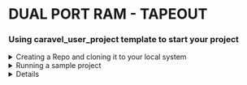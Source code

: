 # DUAL PORT RAM - TAPEOUT

### Using caravel_user_project template to start your project
<details>
  <summary>Creating a Repo and cloning it to your local system</summary>
  
+ First go to this link to [`caravel_user_project`](https://github.com/efabless/caravel_user_project) and create a repository using the template.
+ Copy your newly created github repository link from the `<> Code` menu in github.

![image](https://github.com/Vishnu1426/pes_ram_design_tapeout/assets/79538653/0e9494c8-6c6f-4271-80ef-ec02c010415e)

+ Then go to your terminal and open root user by typing `sudo su`. Type your password and your will be in root.
+ Type the following code and change the `<your repo link>` with your repository link that you copied and press `Enter`.
```
git clone <your repo link>
```

![image](https://github.com/Vishnu1426/pes_ram_design_tapeout/assets/79538653/7eb5fb81-1d01-427f-b8da-ab4f3d549a51)

+ Now, create a directory named `dependencies` where all your dependencies will be present. You will have to manually export the variables to point to this `dependencies` directory.
+ Replace `<your_repo_name>` with the name of your repository that you cloned.
```Mint
mkdir dependencies
export OPENLANE_ROOT=$(pwd)/dependencies/openlane_src
export PDK_ROOT=$(pwd)/dependencies/pdks
cd <your_repo_name>
make setup
```
+ Now your repository cloning is complete.
</details>

<details>
  <summary>Running a sample project</summary>

+ To check if everything is working fine we can run an example project which comes with the template.
+ To do this type the following after going into the directory of your cloned repository.
```
make user_proj_example
```
+ It takes some time and starts like this:

![image](https://github.com/Vishnu1426/pes_ram_design_tapeout/assets/79538653/cb8ef924-7126-4c3f-830d-e67c09c4cbdd)

+ Once it is completed, you get a `[sucess]: Flow complete` message in the terminal. This means that the flow has been completed.

+ You can check your gds output if you want to using klayout.
+ If you don't have klayout already installed, in a new terminal, type
```
sudo apt install klayout
```
</details>

<details>
+ Type out your module name and instance name. Change from user_proj_example to your module name.
![image](https://github.com/Vishnu1426/pes_ram_design_tapeout/assets/79538653/6f899f50-d24a-4782-b0f9-4fbbbc6aeb85)

+ It will look like this after changing module name

![image](https://github.com/Vishnu1426/pes_ram_design_tapeout/assets/79538653/5eedb6ee-9d3e-47d5-bd8d-bbf14589e3aa)

+ After this add the digital domain power-in and ground pins to your module. This is not compulsory but it will help prevent errors in the later stages.
```
`ifdef USE_POWER_PINS
  inout vccd1,	// User area 1 1.8V supply
  inout vssd1, // User area 1 digital ground
`endif
```
+ After adding your module should look like this

![image](https://github.com/Vishnu1426/pes_ram_design_tapeout/assets/79538653/690ba081-d2f1-4acb-9361-31d9c90d325d)

+ Continue with the instantiation process. Now remove the wishbone slave port pins if you are not using them or comment them. Do the same with the logic analyzer.
+ Also change the names of clock and reset signals.
+ Do these things only under your project in the wrapper not the ones above it.
+ Change the output names to your output reg names and also add the oeb into your module. Make sure the bits are correct.
+ My files looks like this after updating

![image](https://github.com/Vishnu1426/pes_ram_design_tapeout/assets/79538653/1b9a2911-8013-45ec-9c74-339e6f4bede2)

![image](https://github.com/Vishnu1426/pes_ram_design_tapeout/assets/79538653/ad3ee48d-eab6-4705-beb4-33c23c36a63b)

+ Open this in the includes sub-folder in verilog folder
```
gedit includes.rtl.caravel_user_project 
```
+ The above file should look like this after updating. Upadate the name of the design module.

![image](https://github.com/Vishnu1426/pes_ram_design_tapeout/assets/79538653/bdd93de8-8364-4777-8278-71297cc32510)

### Adding a testbench

+ Go to the 'dv' directory.
+ Type the follwing'
```
cp -r io_ports/ <your_design_name>
rename s/io_ports/<your_design_name>/ *
```
+ Now the names of the files in io_ports folder will be adjusted to your module name. You can check it by going into your design folder which was freshly created by the above commands and check the files in it.
+ Open the .c file.
+ Change the port number to start from 8. Add or delete ports based on the number of ports you have. My file looks like this after adding.

![image](https://github.com/Vishnu1426/pes_ram_design_tapeout/assets/79538653/65cf2169-aa3d-42fe-8ee8-b7b1899cdf41)

+ Next open the testbench file.
+ Update the design names in the following places

![image](https://github.com/Vishnu1426/pes_ram_design_tapeout/assets/79538653/0db6b767-9216-42e9-997c-1ee27c4b547f)

![image](https://github.com/Vishnu1426/pes_ram_design_tapeout/assets/79538653/7008a684-f309-4b03-b55f-ec07a8da323d)

+ Comment out the following 'if' section

![image](https://github.com/Vishnu1426/pes_ram_design_tapeout/assets/79538653/c53853fa-eacd-4f18-aefb-fe967f83865d)

+ Also change the following according to what you have given in the wrapper file. The bits have to be changed for the convenience pins.

![image](https://github.com/Vishnu1426/pes_ram_design_tapeout/assets/79538653/6b2587b6-16e8-4814-a77c-93b9808cb598)

+ Type the following to check the design
```
make verify-<your_design_name>-rtl
```
+ This will not work since we have not adjusted the test but this is just to verify if things have been done right. Missing files will be downloaded automatically.

![image](https://github.com/Vishnu1426/pes_ram_design_tapeout_old/assets/79538653/968cd62f-05d6-43d2-aba4-74bb5fa3f136)

+ The gtkwave view will have some signals set to Z and X since we have ran the flow with some things missing.

![image](https://github.com/Vishnu1426/pes_ram_design_tapeout_old/assets/79538653/cd6bef0d-29be-4ddc-9313-1ec7c823451e)

+ The above gtkwave vcd can be found in the dv directory in the verilog directory.

+ Let us update the tests.
+ Change the required variables in the testbench file so that the code waits till the correct output comes and then declares the test passed.
+ Since we have already tested the design previously we can move on to the next step.

### Final GDS

+ After the final run and completion of flow, this is what the output looks like

![image](https://github.com/Vishnu1426/pes_ram_design_tapeout/assets/79538653/fa65c286-3e7a-4a76-a854-7c0b5371246a)

+ This is what the final gds file looks like

![image](https://github.com/Vishnu1426/pes_ram_design_tapeout/assets/79538653/005d60ce-597f-404f-a8b6-c17c403d95f6)


